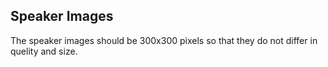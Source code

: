 Speaker Images
--------------

The speaker images should be 300x300 pixels so that they do not differ in quelity and size.
